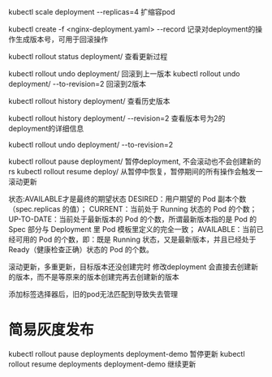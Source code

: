 kubectl scale deployment <deployment name> --replicas=4  扩缩容pod

kubectl create -f <nginx-deployment.yaml> --record    记录对deployment的操作生成版本号，可用于回滚操作

kubectl rollout status deployment/<deployment name>  查看更新过程

kubectl rollout undo deployment/<deployment name> 回滚到上一版本
kubectl rollout undo deployment/<deployment name> --to-revision=2 回滚到2版本

kubectl rollout history deployment/<deployment name>  查看历史版本

kubectl rollout history deployment/<deployment name> --revision=2  查看版本号为2的 deployment的详细信息

kubectl rollout undo deployment/<deployment name> --to-revision=2

kubectl rollout pause deployment/<deployment name> 暂停deployment, 不会滚动也不会创建新的rs
kubectl rollout resume deploy/<deployment name> 从暂停中恢复，暂停期间的所有操作会触发一滚动更新


状态:AVAILABLE才是最终的期望状态
    DESIRED：用户期望的 Pod 副本个数（spec.replicas 的值）；
    CURRENT：当前处于 Running 状态的 Pod 的个数；
    UP-TO-DATE：当前处于最新版本的 Pod 的个数，所谓最新版本指的是 Pod 的 Spec 部分与 Deployment 里 Pod 模板里定义的完全一致；
    AVAILABLE：当前已经可用的 Pod 的个数，即：既是 Running 状态，又是最新版本，并且已经处于 Ready（健康检查正确）状态的 Pod 的个数。

滚动更新，多重更新，目标版本还没创建完时 修改deployment 会直接去创建新的版本，而不是等原来的版本创建完再去创建新的版本


添加标签选择器后，旧的pod无法匹配到导致失去管理



# 简易灰度发布
kubectl rollout pause deployments deployment-demo 暂停更新
kubectl rollout resume deployments deployment-demo 继续更新